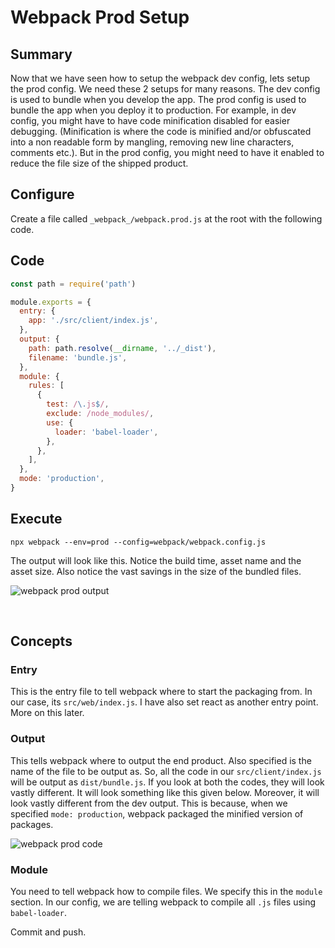 # Webpack Prod Setup

## Summary

Now that we have seen how to setup the webpack dev config, lets setup the prod
config. We need these 2 setups for many reasons. The dev config is used to
bundle when you develop the app. The prod config is used to bundle the app when
you deploy it to production. For example, in dev config, you might have to have
code minification disabled for easier debugging. (Minification is where the code
is minified and/or obfuscated into a non readable form by mangling, removing new
line characters, comments etc.). But in the prod config, you might need to have
it enabled to reduce the file size of the shipped product.

## Configure

Create a file called `_webpack_/webpack.prod.js` at the root with the following
code.

## Code

```js
const path = require('path')

module.exports = {
  entry: {
    app: './src/client/index.js',
  },
  output: {
    path: path.resolve(__dirname, '../_dist'),
    filename: 'bundle.js',
  },
  module: {
    rules: [
      {
        test: /\.js$/,
        exclude: /node_modules/,
        use: {
          loader: 'babel-loader',
        },
      },
    ],
  },
  mode: 'production',
}
```

## Execute

```shell
npx webpack --env=prod --config=webpack/webpack.config.js
```

The output will look like this. Notice the build time, asset name and the asset
size. Also notice the vast savings in the size of the bundled files.

![webpack prod output](/posts/web/webpack-prod-output.png 'webpack prod output')

&nbsp;

## Concepts

### Entry

This is the entry file to tell webpack where to start the packaging from. In our
case, its `src/web/index.js`. I have also set react as another entry point. More
on this later.

### Output

This tells webpack where to output the end product. Also specified is the name
of the file to be output as. So, all the code in our `src/client/index.js` will
be output as `dist/bundle.js`. If you look at both the codes, they will look
vastly different. It will look something like this given below. Moreover, it
will look vastly different from the dev output. This is because, when we
specified `mode: production`, webpack packaged the minified version of packages.

![webpack prod code](/posts/web/webpack-prod-code.png 'webpack prod code')

### Module

You need to tell webpack how to compile files. We specify this in the `module`
section. In our config, we are telling webpack to compile all `.js` files using
`babel-loader`.

Commit and push.

